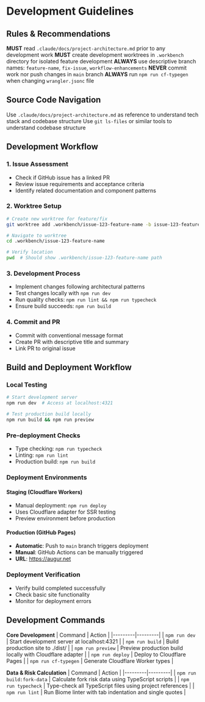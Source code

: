 # Development Guidelines

## Rules & Recommendations

**MUST** read `.claude/docs/project-architecture.md` prior to any development work
**MUST** create development worktrees in `.workbench` directory for isolated feature development
**ALWAYS** use descriptive branch names: `feature-name`, `fix-issue`, `workflow-enhancements`
**NEVER** commit work nor push changes in `main` branch
**ALWAYS** run `npm run cf-typegen` when changing `wrangler.jsonc` file

## Source Code Navigation
Use `.claude/docs/project-architecture.md` as reference to understand tech stack and codebase structure
Use `git ls-files` or similar tools to understand codebase structure

## Development Workflow

### 1. Issue Assessment
- Check if GitHub issue has a linked PR
- Review issue requirements and acceptance criteria
- Identify related documentation and component patterns

### 2. Worktree Setup
```bash
# Create new worktree for feature/fix
git worktree add .workbench/issue-123-feature-name -b issue-123-feature-name

# Navigate to worktree
cd .workbench/issue-123-feature-name

# Verify location
pwd  # Should show .workbench/issue-123-feature-name path
```

### 3. Development Process
- Implement changes following architectural patterns
- Test changes locally with `npm run dev`
- Run quality checks: `npm run lint && npm run typecheck`
- Ensure build succeeds: `npm run build`

### 4. Commit and PR
- Commit with conventional message format
- Create PR with descriptive title and summary
- Link PR to original issue

## Build and Deployment Workflow

### Local Testing
```bash
# Start development server
npm run dev  # Access at localhost:4321

# Test production build locally
npm run build && npm run preview
```

### Pre-deployment Checks
- Type checking: `npm run typecheck`
- Linting: `npm run lint`
- Production build: `npm run build`

### Deployment Environments

#### Staging (Cloudflare Workers)
- Manual deployment: `npm run deploy`
- Uses Cloudflare adapter for SSR testing
- Preview environment before production

#### Production (GitHub Pages)
- **Automatic**: Push to `main` branch triggers deployment
- **Manual**: GitHub Actions can be manually triggered
- **URL**: https://augur.net

### Deployment Verification
- Verify build completed successfully
- Check basic site functionality
- Monitor for deployment errors

## Development Commands

**Core Development**
| Command | Action |
|---------|---------|
| `npm run dev` | Start development server at localhost:4321 |
| `npm run build` | Build production site to ./dist/ |
| `npm run preview` | Preview production build locally with Cloudflare adapter |
| `npm run deploy` | Deploy to Cloudflare Pages |
| `npm run cf-typegen` | Generate Cloudflare Worker types |

**Data & Risk Calculation**
| Command | Action |
|---------|---------|
| `npm run build:fork-data` | Calculate fork risk data using TypeScript scripts |
| `npm run typecheck` | Type-check all TypeScript files using project references |
| `npm run lint` | Run Biome linter with tab indentation and single quotes |

